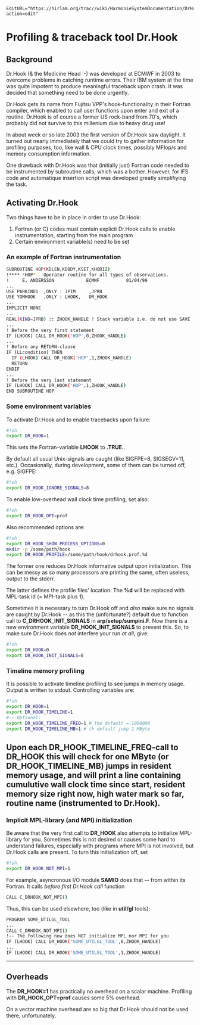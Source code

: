 ```@meta
EditURL="https://hirlam.org/trac//wiki/HarmonieSystemDocumentation/DrHook?action=edit"
```
# Profiling & traceback tool Dr.Hook

## Background

Dr.Hook (& the Medicine Head :-) was developed at ECMWF in 2003 to overcome
problems in catching runtime errors. Their IBM system at the time was quite
impotent to produce meaningful traceback upon crash. It was decided that something
need to be done urgently.

Dr.Hook gets its name from Fujitsu VPP's hook-functionality in their Fortran compiler, 
which enabled to call user functions upon enter and exit of a routine. Dr.Hook is of course
a former US rock-band from 70's, which probably did not survive to this millenium due to
heavy drug use!  

In about week or so late 2003 the first version of Dr.Hook saw daylight. It turned out
nearly immediately that we could try to gather information for profiling purposes, too,
like wall & CPU clock times, possibly MFlop/s and memory consumption information.

One drawback with Dr.Hook was that (initially just) Fortran code needed to be instrumented
by subroutine calls, which was a bother. However, for IFS code and automatique insertion 
script was developed greatly simplifiying the task.

## Activating Dr.Hook

Two things have to be in place in order to use Dr.Hook:

  1. Fortran (or C) codes must contain explicit Dr.Hook calls to enable instrumentation, starting from the main program
  1. Certain environment variable(s) need to be set

### An example of Fortran instrumentation

```bash
SUBROUTINE HOP(KDLEN,KDBDY,KSET,KHORIZ)
!**** *HOP* - Operator routine for all types of observations.
!     E. ANDERSSON            ECMWF          01/04/99
...
USE PARKIND1  ,ONLY : JPIM     ,JPRB
USE YOMHOOK   ,ONLY : LHOOK,   DR_HOOK
...
IMPLICIT NONE
...
REAL(KIND=JPRB) :: ZHOOK_HANDLE ! Stack variable i.e. do not use SAVE
...
! Before the very first statement
IF (LHOOK) CALL DR_HOOK('HOP',0,ZHOOK_HANDLE)
...
! Before any RETURN-clause
IF (LLcondition) THEN
  IF (LHOOK) CALL DR_HOOK('HOP',1,ZHOOK_HANDLE)
  RETURN
ENDIF
...
! Before the very last statement
IF (LHOOK) CALL DR_HOOK('HOP',1,ZHOOK_HANDLE)
END SUBROUTINE HOP

```

### Some environment variables

To activate Dr.Hook and to enable tracebacks upon failure:

```bash
#!sh
export DR_HOOK=1
```

This sets the Fortran-variable **LHOOK** to **.TRUE.**.

By default all usual Unix-signals are caught (like SIGFPE=8, SIGSEGV=11, etc.).
Occasionally, during development, some of them can be turned off, e.g. SIGFPE:

```bash
#!sh
export DR_HOOK_IGNORE_SIGNALS=8
```

To enable low-overhead wall clock time profiling, set also:

```bash
#!sh
export DR_HOOK_OPT=prof
```

Also recommended options are:

```bash
#!sh
export DR_HOOK_SHOW_PROCESS_OPTIONS=0
mkdir -p /some/path/hook
export DR_HOOK_PROFILE=/some/path/hook/drhook.prof.%d
```

The former one reduces Dr.Hook informative output upon initialization.
This can be messy as so many processors are printing the same, often useless,
output to the stderr.

The latter defines the profile files' location. The **%d** will be replaced with
MPL-task id (= MPI-task plus 1).

Sometimes it is necessary to turn Dr.Hook off and *also* make sure no signals are caught
by Dr.Hook -- as this the (unfortunate?) default due to function call to **C_DRHOOK_INIT_SIGNALS** in **arp/setup/sumpini.F**.
Now there is a new environment variable **DR_HOOK_INIT_SIGNALS** to prevent this. So, to make sure Dr.Hook does *not*
interfere your run *at all*, give:

```bash
#!sh
export DR_HOOK=0
export DR_HOOK_INIT_SIGNALS=0
```

### Timeline memory profiling

It is possible to activate timeline profiling to see jumps in memory usage.
Output is written to stdout. Controlling variables are:

```bash
#!sh
export DR_HOOK=1
export DR_HOOK_TIMELINE=1
#-- Optional:
export DR_HOOK_TIMELINE_FREQ=1 # the default = 1000000
export DR_HOOK_TIMELINE_MB=1 # th default jump 1 MByte
```

Upon each **DR_HOOK_TIMELINE_FREQ**-call to **DR_HOOK** this will check for one MByte (or **DR_HOOK_TIMELINE_MB**) jumps in
resident memory usage, and will print a line containing cumulutive wall clock time since start, resident memory size right now, high water mark so far, routine name (instrumented to Dr.Hook).
----

### Implicit MPL-library (and MPI) initialization

Be aware that the very first call to **DR_HOOK** also attempts to initialize MPL-library for you. Sometimes this is not desired
or causes some hard to understand failures, especially with programs where MPI is not involved, but Dr.Hook calls are present.
To turn this initialization off, set

```bash
#!sh
export DR_HOOK_NOT_MPI=1
```

For example, asyncronous I/O module **SAMIO** does that -- from within its Fortran. It calls *before first Dr.Hook call*
function

```bash
CALL C_DRHOOK_NOT_MPI()
```

Thus, this can be used elsewhere, too (like in **util/gl** tools):

```bash
PROGRAM SOME_UTILGL_TOOL
...
CALL C_DRHOOK_NOT_MPI()
!-- The following now does NOT initialize MPL nor MPI for you
IF (LHOOK) CALL DR_HOOK('SOME_UTILGL_TOOL',0,ZHOOK_HANDLE)
...
IF (LHOOK) CALL DR_HOOK('SOME_UTILGL_TOOL',1,ZHOOK_HANDLE)
```

----

## Overheads

The **DR_HOOK=1** has practically no overhead on a scalar machine.
Profiling with **DR_HOOK_OPT=prof** causes some 5% overhead.

On a vector machine overhead are so big that Dr.Hook should not be used there, unfortunately.